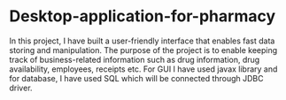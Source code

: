 # Desktop-application-for-pharmacy
In this project, I have built a user-friendly interface that enables fast data storing
and manipulation. The purpose of the project is to enable keeping track of
business-related information such as drug information, drug availability, employees,
receipts etc. For GUI I have used javax library and for database, I have used SQL
which will be connected through JDBC driver.
